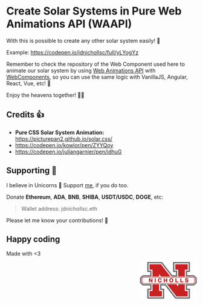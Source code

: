 # Create Solar Systems in Pure Web Animations API (WAAPI)
With this is possible to create any other solar system easily! 🚀

Example: https://codepen.io/jdnichollsc/full/yLYogYz

Remember to check the repository of the Web Component used here to animate our solar system by using [Web Animations API](https://developer.mozilla.org/en-US/docs/Web/API/Web_Animations_API) with [WebComponents](https://stenciljs.com), so you can use the same logic with VanillaJS, Angular, React, Vue, etc! 📡

Enjoy the heavens together! 🔭💫

## Credits 👍
- **Pure CSS Solar System Animation:** https://picturepan2.github.io/solar.css/
- https://codepen.io/kowlor/pen/ZYYQoy
- https://codepen.io/juliangarnier/pen/idhuG

## Supporting 🍻
I believe in Unicorns 🦄
Support [me](http://www.paypal.me/jdnichollsc/2), if you do too.

Donate **Ethereum**, **ADA**, **BNB**, **SHIBA**, **USDT/USDC**, **DOGE**, etc:

> Wallet address: jdnichollsc.eth

Please let me know your contributions! 🙏

## Happy coding
Made with <3

<img width="150px" src="https://github.com/jdnichollsc/jdnichollsc.github.io/blob/master/assets/nicholls.png?raw=true" align="right">
